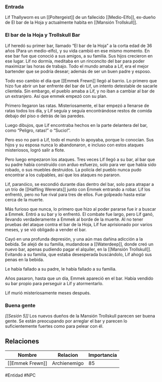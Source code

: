 ### Entrada
Lif Thallyworn es un [[Poltergeist]] de un fallecido [[Medio-Elfo]], ex-dueño de El bar de la Hoja y actualmente habita en [[Mansión Trollskull]].

### El bar de la Hoja y Trollskull Bar
Lif heredó su primer bar, llamado “El bar de la Hoja” a la corta edad de 36 años (Para un medio-elfo), y su vida cambió en ese mismo momento. En ese bar fue que conoció a sus amigos, a su familia. Sus hijos crecieron en ese lugar. Lif no dormía, meditaba en un rinconcito del bar para poder maximizar las horas de trabajo. Todo el mundo amaba a Lif, era el mejor bartender que se podría desear; además de ser un buen padre y esposo.

Todo eso cambio el día que [[Emmek Frewn]] llegó al barrio. Lo primero que hizo fue abrir un bar enfrente del bar de Lif, un intento detestable de sacarle clientela. Sin embargo, el pueblo amaba a Lif, y no iban a cambiar al bar de un extranjero. Así que emmek empezó con su plan.

Primero llegaron las ratas. Misteriosamente, el bar empezó a llenarse de ratas todos los día, y Lif seguía y seguía encontrándose restos de comida debajo del piso o detrás de las paredes. 

Luego dibujos, que Lif encontraba hechos en la parte delantera del bar, como “Peligro, ratas!” o “Sucio!”.

Pero eso no paró a Lif, todo el mundo lo apoyaba, porque lo conocían. Sus hijos y su esposa nunca lo abandonaron, e incluso con estos ataques misteriosos, logró salir a flote.

Pero luego empezaron los ataques. Tres veces Lif llegó a su bar, al bar que su padre había construído con arduo esfuerzo, solo para ver que había sido robado, o sus muebles destruidos. La policía del pueblo nunca pudo encontrar a los culpables, así que los ataques no pararon.

Lif, paranóico, se escondió durante días dentro del bar, solo para atrapar a un trío de [[Halfling Wererats]] junto con Emmek entrando a robar. Lif los enfrentó, pero no fue rival para tres de ellos. Fue golpeado hasta estar cerca de la muerte. 

Más furioso que nunca, lo primero que hizo al poder pararse fue ir a buscar a Emmek. Entró a su bar y lo enfrentó. El combate fue largo, pero Lif ganó, llevando verdaderamente a Emmek al borde de la muerte. Al no tener pruebas del ataque contra el bar de la Hoja, Lif fue aprisionado por varios meses, y se vió obligado a vender el bar.

Cayó en una profunda depresión, y una aún mas dañina adicción a la bebida. Se alejó de su familia, mudandose a [[Waterdeep]], donde creó un nuevo bar, apenas pudiendo pagar el alquiler, en la [[Mansión Trollskull]]. Evitando a su familia, que estaba desesperada buscándolo, Lif ahogó sus penas en la bebida. 

Le había fallado a su padre, le había fallado a su familia.

Años pasaron, hasta que un día, Emmek apareció en el bar. Había vendido su bar propio para perseguir a Lif y atormentarlo.

Lif murió misteriosamente meses después.

### Buena gente
*[[Sesión 5]]*
Los nuevos dueños de la Mansión Trollskull parecen ser buena gente. Se están preocupando por arreglar el bar y parecen lo suficientemente fuertes como para pelear con él.

## Relaciones

| Nombre          | Relacion     | Importancia |
| --------------- | ------------ | ----------- |
| [[Emmek Frewn]] | Archienemigo | 85          |



#Entidad #NPC 